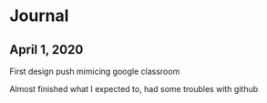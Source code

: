 # Journal

## April 1, 2020

First design push mimicing google classroom

Almost finished what I expected to, had some troubles with github